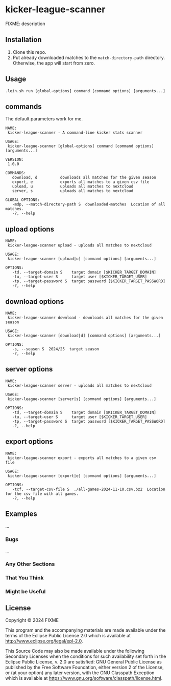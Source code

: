 # kicker-league-scanner

FIXME: description

## Installation
1. Clone this repo.
2. Put already downloaded matches to the `match-directory-path` directory. Otherwise, the app will start from zero.

## Usage
```shell
.lein.sh run [global-options] command [command options] [arguments...]
```

## commands
The default parameters work for me. 
```shell
NAME:
 kicker-league-scanner - A command-line kicker stats scanner

USAGE:
 kicker-league-scanner [global-options] command [command options] [arguments...]

VERSION:
 1.0.0

COMMANDS:
   download, d          downloads all matches for the given season
   export, e            exports all matches to a given csv file
   upload, u            uploads all matches to nextcloud
   server, s            uploads all matches to nextcloud

GLOBAL OPTIONS:
   -mdp, --match-directory-path S  downloaded-matches  Location of all matches.
   -?, --help
```
## upload options
```shell
NAME:
 kicker-league-scanner upload - uploads all matches to nextcloud

USAGE:
 kicker-league-scanner [upload|u] [command options] [arguments...]

OPTIONS:
   -td, --target-domain S    target domain [$KICKER_TARGET_DOMAIN]
   -tu, --target-user S      target user [$KICKER_TARGET_USER]
   -tp, --target-password S  target password [$KICKER_TARGET_PASSWORD]
   -?, --help
```
## download options
```shell
NAME:
 kicker-league-scanner download - downloads all matches for the given season

USAGE:
 kicker-league-scanner [download|d] [command options] [arguments...]

OPTIONS:
   -s, --season S  2024/25  target season
   -?, --help
```
## server options
```shell
NAME:
 kicker-league-scanner server - uploads all matches to nextcloud

USAGE:
 kicker-league-scanner [server|s] [command options] [arguments...]

OPTIONS:
   -td, --target-domain S    target domain [$KICKER_TARGET_DOMAIN]
   -tu, --target-user S      target user [$KICKER_TARGET_USER]
   -tp, --target-password S  target password [$KICKER_TARGET_PASSWORD]
   -?, --help
```
## export options
```shell
NAME:
 kicker-league-scanner export - exports all matches to a given csv file

USAGE:
 kicker-league-scanner [export|e] [command options] [arguments...]

OPTIONS:
   -tcf, --target-csv-file S  ./all-games-2024-11-10.csv.bz2  Location for the csv file with all games.
   -?, --help
```

## Examples
...

### Bugs

...

### Any Other Sections
### That You Think
### Might be Useful

## License

Copyright © 2024 FIXME

This program and the accompanying materials are made available under the
terms of the Eclipse Public License 2.0 which is available at
http://www.eclipse.org/legal/epl-2.0.

This Source Code may also be made available under the following Secondary
Licenses when the conditions for such availability set forth in the Eclipse
Public License, v. 2.0 are satisfied: GNU General Public License as published by
the Free Software Foundation, either version 2 of the License, or (at your
option) any later version, with the GNU Classpath Exception which is available
at https://www.gnu.org/software/classpath/license.html.

